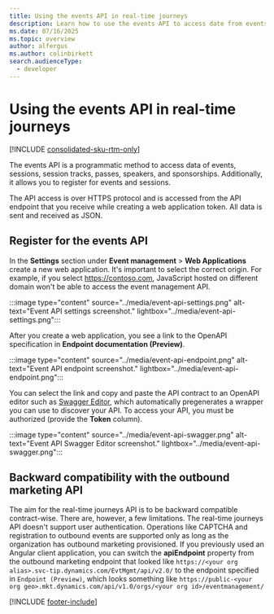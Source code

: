 ```yaml
---
title: Using the events API in real-time journeys
description: Learn how to use the events API to access date from events, sessions, session tracks, and passes in real-time journeys.
ms.date: 07/16/2025
ms.topic: overview
author: alfergus
ms.author: colinbirkett
search.audienceType: 
  - developer
---
```


# Using the events API in real-time journeys

[!INCLUDE [consolidated-sku-rtm-only](.././includes/consolidated-sku-rtm-only.md)]

The events API is a programmatic method to access data of events, sessions, session tracks, passes, speakers, and sponsorships. Additionally, it allows you to register for events and sessions.

The API access is over HTTPS protocol and is accessed from the API endpoint that you receive while creating a web application token. All data is sent and received as JSON.

## Register for the events API

In the **Settings** section under **Event management** > **Web Applications** create a new web application. It's important to select the correct origin. For example, if you select https://contoso.com, JavaScript hosted on different domain won't be able to access the event management API.

:::image type="content" source="../media/event-api-settings.png" alt-text="Event API settings screenshot." lightbox="../media/event-api-settings.png":::

After you create a web application, you see a link to the OpenAPI specification in **Endpoint documentation (Preview)**.

:::image type="content" source="../media/event-api-endpoint.png" alt-text="Event API endpoint screenshot." lightbox="../media/event-api-endpoint.png":::

You can select the link and copy and paste the API contract to an OpenAPI editor such as [Swagger Editor](https://editor-next.swagger.io/), which automatically pregenerates a wrapper you can use to discover your API. To access your API, you must be authorized (provide the **Token** column).

:::image type="content" source="../media/event-api-swagger.png" alt-text="Event API Swagger Editor screenshot." lightbox="../media/event-api-swagger.png":::

## Backward compatibility with the outbound marketing API

The aim for the real-time journeys API is to be backward compatible contract-wise. There are, however, a few limitations. The real-time journeys API doesn't support user authentication. Operations like CAPTCHA and registration to outbound events are supported only as long as the organization has outbound marketing provisioned. If you previously used an Angular client application, you can switch the **apiEndpoint** property from the outbound marketing endpoint that looked like `https://<your org alias>.svc-tip.dynamics.com/EvtMgmt/api/v2.0/` to the endpoint specified in `Endpoint (Preview)`, which looks something like `https://public-<your org geo>.mkt.dynamics.com/api/v1.0/orgs/<your org id>/eventmanagement/`

[!INCLUDE [footer-include](.././includes/footer-banner.md)]
